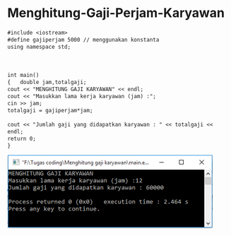 # Menghitung-Gaji-Perjam-Karyawan
   
    #include <iostream>
    #define gajiperjam 5000 // menggunakan konstanta
    using namespace std;



    int main()
    {   double jam,totalgaji;
    cout << "MENGHITUNG GAJI KARYAWAN" << endl;
    cout << "Masukkan lama kerja karyawan (jam) :";
    cin >> jam;
    totalgaji = gajiperjam*jam;

    cout << "Jumlah gaji yang didapatkan karyawan : " << totalgaji << endl;
    return 0;
    }
   ![img](https://raw.githubusercontent.com/BambangPriam/Menghitung-Gaji-Perjam-Karyawan/master/Menghitung%20Gaji%20Perjam%20Karyawan.png)
